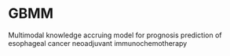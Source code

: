 # GBMM
Multimodal knowledge accruing model for prognosis prediction of esophageal cancer neoadjuvant immunochemotherapy
